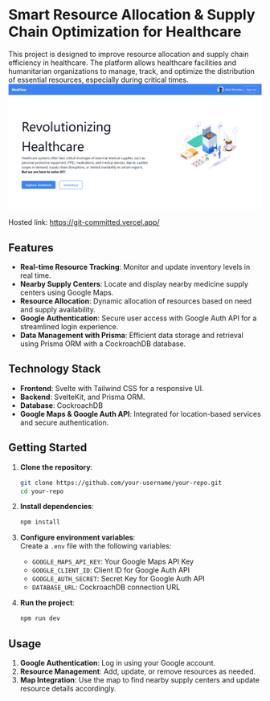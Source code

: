 # Smart Resource Allocation & Supply Chain Optimization for Healthcare

This project is designed to improve resource allocation and supply chain efficiency in healthcare. The platform allows healthcare facilities and humanitarian organizations to manage, track, and optimize the distribution of essential resources, especially during critical times.
![alt text](image.png)

Hosted link: https://git-committed.vercel.app/

## Features

- **Real-time Resource Tracking**: Monitor and update inventory levels in real time.
- **Nearby Supply Centers**: Locate and display nearby medicine supply centers using Google Maps.
- **Resource Allocation**: Dynamic allocation of resources based on need and supply availability.
- **Google Authentication**: Secure user access with Google Auth API for a streamlined login experience.
- **Data Management with Prisma**: Efficient data storage and retrieval using Prisma ORM with a CockroachDB database.
## Technology Stack

- **Frontend**: Svelte with Tailwind CSS for a responsive UI.
- **Backend**: SvelteKit, and Prisma ORM.
- **Database**: CockroachDB
- **Google Maps & Google Auth API**: Integrated for location-based services and secure authentication.

## Getting Started

1. **Clone the repository**:

   ```bash
   git clone https://github.com/your-username/your-repo.git
   cd your-repo
   ```

2. **Install dependencies**:

   ```bash
   npm install
   ```

3. **Configure environment variables**:  
   Create a `.env` file with the following variables:

   - `GOOGLE_MAPS_API_KEY`: Your Google Maps API Key
   - `GOOGLE_CLIENT_ID`: Client ID for Google Auth API
   - `GOOGLE_AUTH_SECRET`: Secret Key for Google Auth API
   - `DATABASE_URL`: CockroachDB connection URL

4. **Run the project**:
   ```bash
   npm run dev
   ```

## Usage

1. **Google Authentication**: Log in using your Google account.
2. **Resource Management**: Add, update, or remove resources as needed.
3. **Map Integration**: Use the map to find nearby supply centers and update resource details accordingly.
